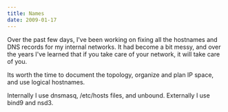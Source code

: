 ```yaml
---
title: Names
date: 2009-01-17
---
```

Over the past few days, I've been working on fixing all the hostnames and DNS records for my internal networks. It had become a bit messy, and over the years I've learned that if you take care of your network, it will take care of you.

Its worth the time to document the topology, organize and plan IP space, and use logical hostnames.

Internally I use dnsmasq, /etc/hosts files, and unbound. Externally I use bind9 and nsd3.

